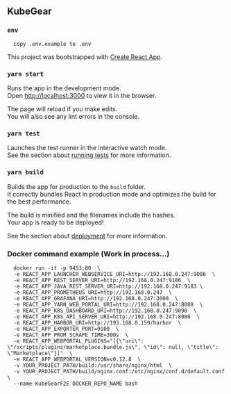 ## KubeGear

### `env`

```
  copy .env.example to .env
```


This project was bootstrapped with [Create React App](https://github.com/facebook/create-react-app).

### `yarn start`

Runs the app in the development mode.<br />
Open [http://localhost:3000](http://localhost:3000) to view it in the browser.

The page will reload if you make edits.<br />
You will also see any lint errors in the console.

### `yarn test`

Launches the test runner in the interactive watch mode.<br />
See the section about [running tests](https://facebook.github.io/create-react-app/docs/running-tests) for more information.

### `yarn build`

Builds the app for production to the `build` folder.<br />
It correctly bundles React in production mode and optimizes the build for the best performance.

The build is minified and the filenames include the hashes.<br />
Your app is ready to be deployed!

See the section about [deployment](https://facebook.github.io/create-react-app/docs/deployment) for more information.

### Docker command example (Work in process...)
```
  docker run -it -p 9453:80  \
  -e REACT_APP_LAUNCHER_WEBSERVICE_URI=http://192.168.0.247:9086  \
  -e REACT_APP_REST_SERVER_URI=http://192.168.0.247:9186  \
  -e REACT_APP_JAVA_REST_SERVER_URI=http://192.168.0.247:9183 \
  -e REACT_APP_PROMETHEUS_URI=http://192.168.0.247  \
  -e REACT_APP_GRAFANA_URI=http://192.168.0.247:3000  \
  -e REACT_APP_YARN_WEB_PORTAL_URI=http://192.168.0.247:8088  \
  -e REACT_APP_K8S_DASHBOARD_URI=http://192.168.0.247:9090  \
  -e REACT_APP_K8S_API_SERVER_URI=http://192.168.0.247:8080  \
  -e REACT_APP_HARBOR_URI=http://193.168.0.159/harbor  \
  -e REACT_APP_EXPORTER_PORT=9100  \
  -e REACT_APP_PROM_SCRAPE_TIME=300s  \
  -e REACT_APP_WEBPORTAL_PLUGINS="[{\"uri\": \"/scripts/plugins/marketplace.bundle.js\", \"id\": null, \"title\": \"Marketplace\"}]"  \
  -e REACT_APP_WEBPORTAL_VERSION=v0.12.8  \
  -v YOUR_PROJECT_PATH/build:/usr/share/nginx/html  \
  -v YOUR_PROJECT_PATH/build/nginx.conf:/etc/nginx/conf.d/default.conf \
  --name KubeGearF2E DOCKER_REPO_NAME bash
```